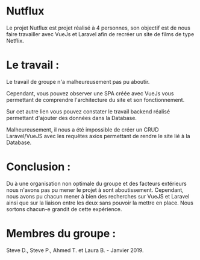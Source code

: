 # Nutflux

Le projet Nutflux est projet réalisé à 4 personnes, son objectif est de nous faire travailler avec VueJs et Laravel afin de recréer un site de films de type Netflix.

# Le travail :

Le travail de groupe n'a malheureusement pas pu aboutir. 

Cependant, vous pouvez observer une SPA créée avec VueJs vous permettant de comprendre l'architecture du site et son fonctionnement. 

Sur cet autre lien vous pouvez constater le travail backend réalisé permettant d'ajouter des données dans la Database.

Malheureusement, il nous a été impossible de créer un CRUD Laravel/VueJS avec les requêtes axios permettant de rendre le site lié à la Database.

# Conclusion :

Du à une organisation non optimale du groupe et des facteurs extérieurs nous n'avons pas pu mener le projet à sont aboutissement. Cependant, nous avons pu chacun mener à bien des recherches sur VueJS et Laravel ainsi que sur la liaison entre les deux sans pouvoir la mettre en place. Nous sortons chacun-e grandit de cette expérience.

# Membres du groupe : 
Steve D., Steve P., Ahmed T. et Laura B. - Janvier 2019.
